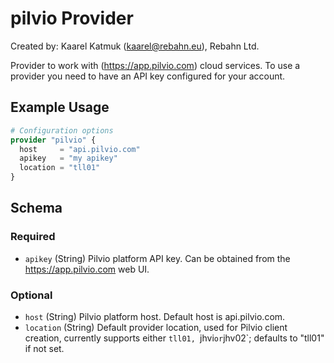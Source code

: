 # pilvio Provider

Created by: Kaarel Katmuk (kaarel@rebahn.eu), Rebahn Ltd.

Provider to work with (https://app.pilvio.com) cloud services. To use a provider you need to have an API key configured for your account.

## Example Usage

```terraform
# Configuration options
provider "pilvio" {
  host     = "api.pilvio.com"
  apikey   = "my apikey"
  location = "tll01"
}
```

<!-- schema generated by tfplugindocs -->
## Schema

### Required

- `apikey` (String) Pilvio platform API key. Can be obtained from the https://app.pilvio.com web UI.

### Optional

- `host` (String) Pilvio platform host. Default host is api.pilvio.com.
- `location` (String) Default provider location, used for Pilvio client creation, currently supports either `tll01, `jhvi` or `jhv02`; defaults to "tll01" if not set.
